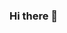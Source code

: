 ### Hi there 👋

<!--
**8808yash/8808yash** is a ✨ _special_ ✨ repository because its `README.md` (this file) appears on your GitHub profile.

Here are some ideas to get you started:

- 🔭 I’m currently working on ...assignment
- 🌱 I’m currently learning ...Masters in computer Science
- 👯 I’m looking to collaborate on ...opertional systems
- 🤔 I’m looking for help with ...developing my career
- 💬 Ask me about ...cricket sport, travelling and politics
- 📫 How to reach me: ...hariy1@udayton.edu
- 😄 Pronouns: ...he/him
- ⚡ Fun fact: ...
-->
